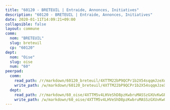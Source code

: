 ```yaml
---
title: "60120 - BRETEUIL | Entraide, Annonces, Initiatives"
description: "60120 - BRETEUIL | Entraide, Annonces, Initiatives"
date: 2020-01-11T14:09:21+09:00
collapsible: false
layout: commune
comm:
  nom: "BRETEUIL"
  slug: breteuil
  cp: "60120"
dept:
  nom: "Oise"
  slug: oise
  num: "60"
peerpad:
  comm:
    read_path: /r/markdown/60120_breteuil/4XTTM22bP9QCPr1b2X54sqqmJzeXoPvizuAZWAAGknJRwS54a
    write_path: /w/markdown/60120_breteuil/4XTTM22bP9QCPr1b2X54sqqmJzeXoPvizuAZWAAGknJRwS54a-K3TgUhJtKynwFGVuAd9rAbwPCY6iGQv4NJ1xSXRRvjyQyxnx5GSVWkQa7wVtHkf2bmhLSWG1zfQGrfBwqeUq3C2VKB6o5hJd4b9X6cJb7rhT57s5HmnP3QecMyxE3GDnBySNQMJv
  dept:
    read_path: /r/markdown/60_oise/4XTTM5v4LHVeShD8pzKwbruMASSzGXUvKwGPyPNR6Aq6aruGY
    write_path: /w/markdown/60_oise/4XTTM5v4LHVeShD8pzKwbruMASSzGXUvKwGPyPNR6Aq6aruGY-K3TgTfEPmBuMGxs3WizC7aafmuSUvuvwsE7nM986pS4fEczEhokrfL1mXNtU722XatpEcDhfhLf5xd24JkCKBD4DcQHeF5CYjEkAVzDN3PuQerZfYGZ5zy2XFcJNh2Z1pYjLoQTn
---
```


